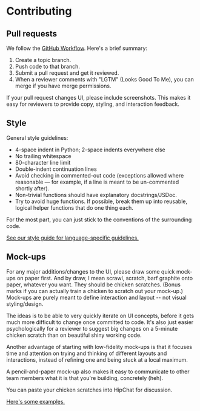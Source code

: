 # Contributing

## Pull requests

We follow the [GitHub Workflow](http://guides.github.com/overviews/flow/). Here's a brief summary:

1. Create a topic branch.
1. Push code to that branch.
1. Submit a pull request and get it reviewed.
1. When a reviewer comments with "LGTM" (Looks Good To Me), you can merge if you have merge permissions.

If your pull request changes UI, please include screenshots. This makes it easy for reviewers to provide copy, styling, and interaction feedback.

## Style

General style guidelines:

- 4-space indent in Python; 2-space indents everywhere else
- No trailing whitespace
- 80-character line limit
- Double-indent continuation lines
- Avoid checking in commented-out code (exceptions allowed where reasonable — for example, if a line is meant to be un-commented shortly after).
- Non-trivial functions should have explanatory docstrings/JSDoc.
- Try to avoid huge functions. If possible, break them up into reusable, logical helper functions that do one thing each.

For the most part, you can just stick to the conventions of the surrounding code.

[See our style guide for language-specific guidelines.](https://github.com/divad12/rmc/wiki/Flow-Style-Guide)

## Mock-ups

For any major additions/changes to the UI, please draw some quick mock-ups on paper first. And by draw, I mean scrawl, scratch, barf graphite onto paper, whatever you want. They should be chicken scratches. (Bonus marks if you can actually train a chicken to scratch out your mock-up.) Mock-ups are purely meant to define interaction and layout -- not visual styling/design.

The ideas is to be able to very quickly iterate on UI concepts, before it gets much more difficult to change once committed to code. It's also just easier psychologically for a reviewer to suggest big changes on a 5-minute chicken scratch than on beautiful shiny working code.

Another advantage of starting with low-fidelity mock-ups is that it focuses time and attention on trying and thinking of different layouts and interactions, instead of refining one and being stuck at a local maximum.

A pencil-and-paper mock-up also makes it easy to communicate to other team members what it is that you're building, concretely (heh).

You can paste your chicken scratches into HipChat for discussion.

[Here's some examples.](http://david-hu.com/2013/09/25/start-with-mockups.html)
